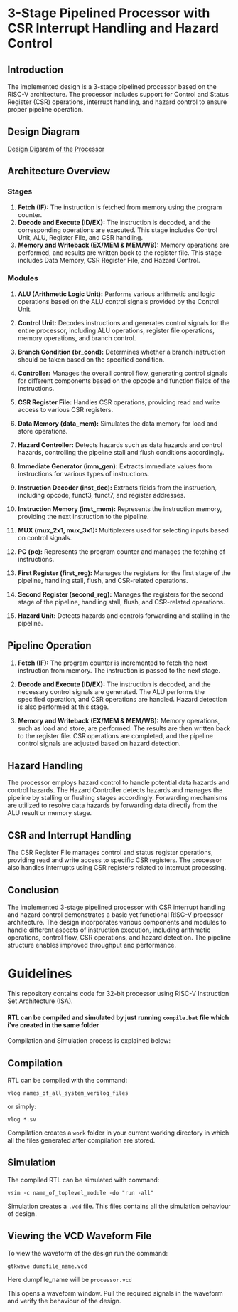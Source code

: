 # 3-Stage Pipelined Processor with CSR Interrupt Handling and Hazard Control

## Introduction

The implemented design is a 3-stage pipelined processor based on the RISC-V architecture. The processor includes support for Control and Status Register (CSR) operations, interrupt handling, and hazard control to ensure proper pipeline operation.

## Design Diagram
[Design Digaram of the Processor](https://drive.google.com/file/d/1-Jaxc-ljJdYGSnKBGZLWKSZPSmyyhVD9/view?usp=sharing)

## Architecture Overview

### Stages

1. **Fetch (IF):** The instruction is fetched from memory using the program counter.
2. **Decode and Execute (ID/EX):** The instruction is decoded, and the corresponding operations are executed. This stage includes Control Unit, ALU, Register File, and CSR handling.
3. **Memory and Writeback (EX/MEM & MEM/WB):** Memory operations are performed, and results are written back to the register file. This stage includes Data Memory, CSR Register File, and Hazard Control.

### Modules

1. **ALU (Arithmetic Logic Unit):** Performs various arithmetic and logic operations based on the ALU control signals provided by the Control Unit.

2. **Control Unit:** Decodes instructions and generates control signals for the entire processor, including ALU operations, register file operations, memory operations, and branch control.

3. **Branch Condition (br_cond):** Determines whether a branch instruction should be taken based on the specified condition.

4. **Controller:** Manages the overall control flow, generating control signals for different components based on the opcode and function fields of the instructions.

5. **CSR Register File:** Handles CSR operations, providing read and write access to various CSR registers.

6. **Data Memory (data_mem):** Simulates the data memory for load and store operations.

7. **Hazard Controller:** Detects hazards such as data hazards and control hazards, controlling the pipeline stall and flush conditions accordingly.

8. **Immediate Generator (imm_gen):** Extracts immediate values from instructions for various types of instructions.

9. **Instruction Decoder (inst_dec):** Extracts fields from the instruction, including opcode, funct3, funct7, and register addresses.

10. **Instruction Memory (inst_mem):** Represents the instruction memory, providing the next instruction to the pipeline.

11. **MUX (mux_2x1, mux_3x1):** Multiplexers used for selecting inputs based on control signals.

12. **PC (pc):** Represents the program counter and manages the fetching of instructions.

13. **First Register (first_reg):** Manages the registers for the first stage of the pipeline, handling stall, flush, and CSR-related operations.

14. **Second Register (second_reg):** Manages the registers for the second stage of the pipeline, handling stall, flush, and CSR-related operations.

15. **Hazard Unit:** Detects hazards and controls forwarding and stalling in the pipeline.

## Pipeline Operation

1. **Fetch (IF):** The program counter is incremented to fetch the next instruction from memory. The instruction is passed to the next stage.

2. **Decode and Execute (ID/EX):** The instruction is decoded, and the necessary control signals are generated. The ALU performs the specified operation, and CSR operations are handled. Hazard detection is also performed at this stage.

3. **Memory and Writeback (EX/MEM & MEM/WB):** Memory operations, such as load and store, are performed. The results are then written back to the register file. CSR operations are completed, and the pipeline control signals are adjusted based on hazard detection.

## Hazard Handling

The processor employs hazard control to handle potential data hazards and control hazards. The Hazard Controller detects hazards and manages the pipeline by stalling or flushing stages accordingly. Forwarding mechanisms are utilized to resolve data hazards by forwarding data directly from the ALU result or memory stage.

## CSR and Interrupt Handling

The CSR Register File manages control and status register operations, providing read and write access to specific CSR registers. The processor also handles interrupts using CSR registers related to interrupt processing.

## Conclusion

The implemented 3-stage pipelined processor with CSR interrupt handling and hazard control demonstrates a basic yet functional RISC-V processor architecture. The design incorporates various components and modules to handle different aspects of instruction execution, including arithmetic operations, control flow, CSR operations, and hazard detection. The pipeline structure enables improved throughput and performance.

# Guidelines
This repository contains code for 32-bit processor using RISC-V Instruction Set Architecture (ISA).

#### RTL can be compiled and simulated by just running ```compile.bat``` file which i've created in the same folder
Compilation and Simulation process is explained below:

## Compilation

RTL can be compiled with the command: 

``` 
vlog names_of_all_system_verilog_files
```

or simply:

``` 
vlog *.sv 
```

Compilation creates a ``` work ``` folder in your current working directory in which all the files generated after compilation are stored.
 
## Simulation

The compiled RTL can be simulated with command:

``` 
vsim -c name_of_toplevel_module -do "run -all"
```

Simulation creates a ``` .vcd ``` file. This files contains all the simulation behaviour of design.

## Viewing the VCD Waveform File

To view the waveform of the design run the command:

```
gtkwave dumpfile_name.vcd
```
Here dumpfile_name will be ```processor.vcd```

This opens a waveform window. Pull the required signals in the waveform and verify the behaviour of the design.


